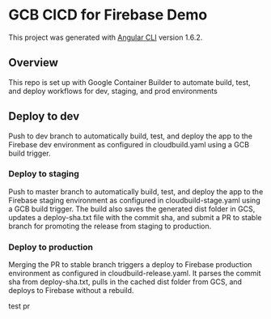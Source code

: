 # GCB CICD for Firebase Demo

This project was generated with [Angular CLI](https://github.com/angular/angular-cli) version 1.6.2.

## Overview
This repo is set up with Google Container Builder to automate build, test, and deploy workflows for dev, staging, and prod environments

## Deploy to dev
Push to dev branch to automatically build, test, and deploy the app to the Firebase dev environment as configured in cloudbuild.yaml using a GCB build trigger.

### Deploy to staging
Push to master branch to automatically build, test, and deploy the app to the Firebase staging environment as configured in cloudbuild-stage.yaml using a GCB build trigger. The build also saves the generated dist folder in GCS, updates a deploy-sha.txt file with the commit sha, and submit a PR to stable branch for promoting the release from staging to production.

### Deploy to production
Merging the PR to stable branch triggers a deploy to Firebase production environment as configured in cloudbuild-release.yaml. It parses the commit sha from deploy-sha.txt, pulls in the cached dist folder from GCS, and deploys to Firebase without a rebuild.

test pr
